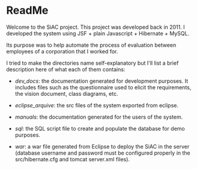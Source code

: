 # ReadMe

Welcome to the SiAC project. This project was developed back in 2011. I developed the system using JSF + plain Javascript + Hibernate + MySQL.

Its purpose was to help automate the process of evaluation between employees of a corporation that I worked for.

I tried to make the directories name self-explanatory but I'll list a brief description here of what each of them contains:

* _dev_docs_: the documentation generated for development purposes. It includes files such as the questionnaire used to elicit the requirements, the vision document, class diagrams, etc.

* _eclipse_arquive_: the src files of the system exported from eclipse. 

* _manuals_: the documentation generated for the users of the system.

* _sql_: the SQL script file to create and populate the database for demo purposes.

* _war_: a war file generated from Eclipse to deploy the SiAC in the server (database username and password must be configured properly in the src/hibernate.cfg and tomcat server.xml files).





